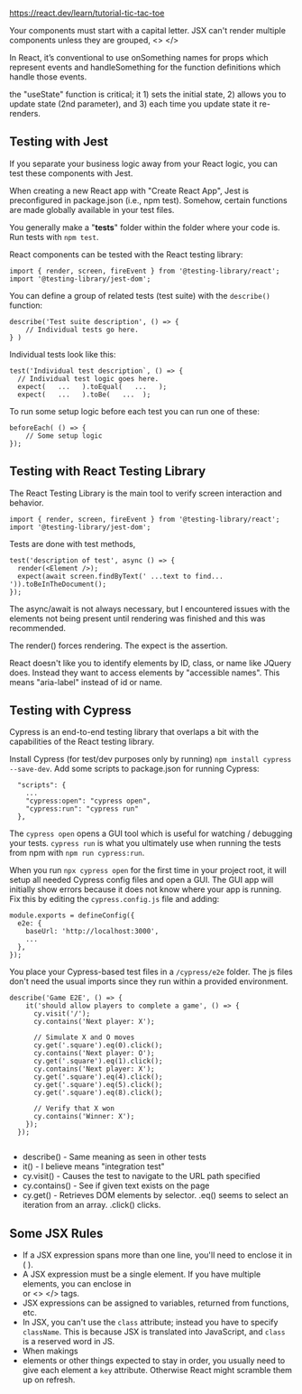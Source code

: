 
https://react.dev/learn/tutorial-tic-tac-toe


Your components must start with a capital letter.
JSX can't render multiple components unless they are grouped, <> </>

In React, it’s conventional to use onSomething names for props which represent events and handleSomething for the function definitions which handle those events.

the "useState" function is critical; it 1) sets the initial state, 2) allows you to update state (2nd parameter), and 3) each time you update state it re-renders.


## Testing with Jest ##

If you separate your business logic away from your React logic, you can test these components with Jest. 

When creating a new React app with "Create React App", Jest is preconfigured in package.json (i.e., npm test).  Somehow, certain functions are made globally available in your test files.

You generally make a "__tests__" folder within the folder where your code is.  Run tests with `npm test`.

React components can be tested with the React testing library:

```
import { render, screen, fireEvent } from '@testing-library/react';
import '@testing-library/jest-dom';
```

You can define a group of related tests (test suite) with the `describe()` function:

```
describe('Test suite description', () => { 
    // Individual tests go here.
} )
```

Individual tests look like this:

```
test('Individual test description`, () => {
  // Individual test logic goes here.
  expect(   ...   ).toEqual(   ...   );
  expect(   ...   ).toBe(   ...  );
```

To run some setup logic before each test you can run one of these:

```
beforeEach( () => {
    // Some setup logic
});
```

## Testing with React Testing Library ##

The React Testing Library is the main tool to verify screen interaction and behavior.

```
import { render, screen, fireEvent } from '@testing-library/react';
import '@testing-library/jest-dom';
```

Tests are done with test methods,  

```
test('description of test', async () => {
  render(<Element />);
  expect(await screen.findByText(' ...text to find... ')).toBeInTheDocument();
});
```

The async/await is not always necessary, but I encountered issues with the elements not being present until rendering was finished and this was recommended.

The render() forces rendering.  The expect is the assertion.

React doesn't like you to identify elements by ID, class, or name like JQuery does.  Instead they want to access elements by "accessible names".  This means "aria-label" instead of id or name.


## Testing with Cypress ##

Cypress is an end-to-end testing library that overlaps a bit with the capabilities of the React testing library.

Install Cypress (for test/dev purposes only by running) `npm install cypress --save-dev`.  Add some scripts to package.json for running Cypress:

```
  "scripts": {
    ...
    "cypress:open": "cypress open",       
    "cypress:run": "cypress run"         
  },
```

The `cypress open` opens a GUI tool which is useful for watching / debugging your tests.  `cypress run` is what you ultimately use when running the tests from npm with `npm run cypress:run`.

When you run `npx cypress open` for the first time in your project root, it will setup all needed Cypress config files and open a GUI.  The GUI app will initially show errors because it does not know where your app is running.  Fix this by editing the `cypress.config.js` file and adding:

```
module.exports = defineConfig({
  e2e: {
    baseUrl: 'http://localhost:3000',
    ...
  },
});

```

You place your Cypress-based test files in a `/cypress/e2e` folder. The js files don't need the usual imports since they run within a provided environment.

```
describe('Game E2E', () => {
    it('should allow players to complete a game', () => {
      cy.visit('/');
      cy.contains('Next player: X');
  
      // Simulate X and O moves
      cy.get('.square').eq(0).click();
      cy.contains('Next player: O');
      cy.get('.square').eq(1).click();
      cy.contains('Next player: X');
      cy.get('.square').eq(4).click();
      cy.get('.square').eq(5).click();
      cy.get('.square').eq(8).click();
  
      // Verify that X won
      cy.contains('Winner: X');
    });
  });
  
```

* describe() - Same meaning as seen in other tests
* it() - I believe means "integration test"
* cy.visit() - Causes the test to navigate to the URL path specified
* cy.contains() - See if given text exists on the page
* cy.get() - Retrieves DOM elements by selector.  .eq() seems to select an iteration from an array.  .click() clicks.


## Some JSX Rules ##

* If a JSX expression spans more than one line, you'll need to enclose it in ( ).
* A JSX expression must be a single element.  If you have multiple elements, you can enclose in <div> or <> </> tags.
* JSX expressions can be assigned to variables, returned from functions, etc.
* In JSX, you can't use the `class` attribute; instead you have to specify `className`.  This is because JSX is translated into JavaScript, and `class` is a reserved word in JS.
* When makings <li> elements or other things expected to stay in order, you usually need to give each element a `key` attribute.  Otherwise React might scramble them up on refresh.